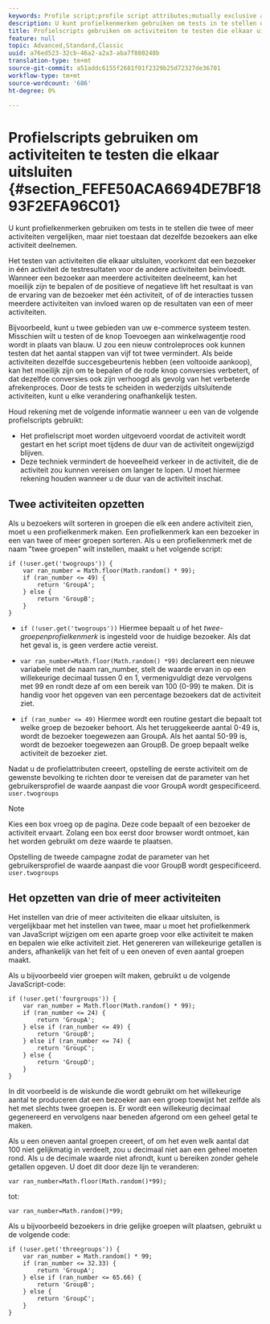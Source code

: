 ```yaml
---
keywords: Profile script;profile script attributes;mutually exclusive activities
description: U kunt profielkenmerken gebruiken om tests in te stellen die twee of meer activiteiten vergelijken, maar niet toestaan dat dezelfde bezoekers aan elke activiteit deelnemen.
title: Profielscripts gebruiken om activiteiten te testen die elkaar uitsluiten
feature: null
topic: Advanced,Standard,Classic
uuid: a76ed523-32cb-46a2-a2a3-aba7f880248b
translation-type: tm+mt
source-git-commit: a51addc6155f2681f01f2329b25d72327de36701
workflow-type: tm+mt
source-wordcount: '686'
ht-degree: 0%

---
```



# Profielscripts gebruiken om activiteiten te testen die elkaar uitsluiten {#section_FEFE50ACA6694DE7BF1893F2EFA96C01}

U kunt profielkenmerken gebruiken om tests in te stellen die twee of meer activiteiten vergelijken, maar niet toestaan dat dezelfde bezoekers aan elke activiteit deelnemen.

Het testen van activiteiten die elkaar uitsluiten, voorkomt dat een bezoeker in één activiteit de testresultaten voor de andere activiteiten beïnvloedt. Wanneer een bezoeker aan meerdere activiteiten deelneemt, kan het moeilijk zijn te bepalen of de positieve of negatieve lift het resultaat is van de ervaring van de bezoeker met één activiteit, of of de interacties tussen meerdere activiteiten van invloed waren op de resultaten van een of meer activiteiten.

Bijvoorbeeld, kunt u twee gebieden van uw e-commerce systeem testen. Misschien wilt u testen of de knop Toevoegen aan winkelwagentje rood wordt in plaats van blauw. U zou een nieuw controleproces ook kunnen testen dat het aantal stappen van vijf tot twee vermindert. Als beide activiteiten dezelfde succesgebeurtenis hebben (een voltooide aankoop), kan het moeilijk zijn om te bepalen of de rode knop conversies verbetert, of dat dezelfde conversies ook zijn verhoogd als gevolg van het verbeterde afrekenproces. Door de tests te scheiden in wederzijds uitsluitende activiteiten, kunt u elke verandering onafhankelijk testen.

Houd rekening met de volgende informatie wanneer u een van de volgende profielscripts gebruikt:

* Het profielscript moet worden uitgevoerd voordat de activiteit wordt gestart en het script moet tijdens de duur van de activiteit ongewijzigd blijven.
* Deze techniek vermindert de hoeveelheid verkeer in de activiteit, die de activiteit zou kunnen vereisen om langer te lopen. U moet hiermee rekening houden wanneer u de duur van de activiteit inschat.

## Twee activiteiten opzetten

Als u bezoekers wilt sorteren in groepen die elk een andere activiteit zien, moet u een profielkenmerk maken. Een profielkenmerk kan een bezoeker in een van twee of meer groepen sorteren. Als u een profielkenmerk met de naam &quot;twee groepen&quot; wilt instellen, maakt u het volgende script:

```
if (!user.get('twogroups')) { 
    var ran_number = Math.floor(Math.random() * 99); 
    if (ran_number <= 49) { 
        return 'GroupA'; 
    } else { 
        return 'GroupB'; 
    } 
}
```

* `if (!user.get('twogroups'))` Hiermee bepaalt u of het *twee-groepenprofielkenmerk* is ingesteld voor de huidige bezoeker. Als dat het geval is, is geen verdere actie vereist.

* `var ran_number=Math.floor(Math.random() *99)` declareert een nieuwe variabele met de naam ran_number, stelt de waarde ervan in op een willekeurige decimaal tussen 0 en 1, vermenigvuldigt deze vervolgens met 99 en rondt deze af om een bereik van 100 (0-99) te maken. Dit is handig voor het opgeven van een percentage bezoekers dat de activiteit ziet.

* `if (ran_number <= 49)` Hiermee wordt een routine gestart die bepaalt tot welke groep de bezoeker behoort. Als het teruggekeerde aantal 0-49 is, wordt de bezoeker toegewezen aan GroupA. Als het aantal 50-99 is, wordt de bezoeker toegewezen aan GroupB. De groep bepaalt welke activiteit de bezoeker ziet.

Nadat u de profielattributen creeert, opstelling de eerste activiteit om de gewenste bevolking te richten door te vereisen dat de parameter van het gebruikersprofiel de waarde aanpast die voor GroupA wordt gespecificeerd. `user.twogroups`

>[!NOTE]
>
>Kies een box vroeg op de pagina. Deze code bepaalt of een bezoeker de activiteit ervaart. Zolang een box eerst door browser wordt ontmoet, kan het worden gebruikt om deze waarde te plaatsen.

Opstelling de tweede campagne zodat de parameter van het gebruikersprofiel de waarde aanpast die voor GroupB wordt gespecificeerd. `user.twogroups`

## Het opzetten van drie of meer activiteiten

Het instellen van drie of meer activiteiten die elkaar uitsluiten, is vergelijkbaar met het instellen van twee, maar u moet het profielkenmerk van JavaScript wijzigen om een aparte groep voor elke activiteit te maken en bepalen wie elke activiteit ziet. Het genereren van willekeurige getallen is anders, afhankelijk van het feit of u een oneven of even aantal groepen maakt.

Als u bijvoorbeeld vier groepen wilt maken, gebruikt u de volgende JavaScript-code:

```
if (!user.get('fourgroups')) { 
    var ran_number = Math.floor​(Math.random() * 99); 
    if (ran_number <= 24) { 
        return 'GroupA'; 
    } else if (ran_number <= 49) { 
        return 'GroupB'; 
    } else if (ran_number <= 74) { 
        return 'GroupC'; 
    } else { 
        return 'GroupD'; 
    } 
}
```

In dit voorbeeld is de wiskunde die wordt gebruikt om het willekeurige aantal te produceren dat een bezoeker aan een groep toewijst het zelfde als het met slechts twee groepen is. Er wordt een willekeurig decimaal gegenereerd en vervolgens naar beneden afgerond om een geheel getal te maken.

Als u een oneven aantal groepen creeert, of om het even welk aantal dat 100 niet gelijkmatig in verdeelt, zou u decimaal niet aan een geheel moeten rond. Als u de decimale waarde niet afrondt, kunt u bereiken zonder gehele getallen opgeven. U doet dit door deze lijn te veranderen:

`var ran_number=Math.floor(Math.random()*99);`

tot:

`var ran_number=Math.random()*99;`

Als u bijvoorbeeld bezoekers in drie gelijke groepen wilt plaatsen, gebruikt u de volgende code:

```
if (!user.get('threegroups')) { 
    var ran_number = Math.random() * 99; 
    if (ran_number <= 32.33) { 
        return 'GroupA'; 
    } else if (ran_number <= 65.66) { 
        return 'GroupB'; 
    } else { 
        return 'GroupC'; 
    } 
}
```
